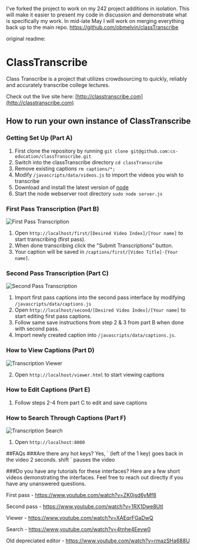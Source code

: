 I've forked the project to work on my 242 project additions in isolation. This will make it
easier to present my code in discussion and demonstrate what is specifically my work. In mid-late
May I will work on merging everything back up to the main repo.
https://github.com/obmelvin/classTranscribe

original readme:
# ClassTranscribe
Class Transcribe is a project that utilizes crowdsourcing to quickly, reliably and accurately transcribe college lectures.

Check out the live site here: [http://classtranscribe.com](http://classtranscribe.com)

## How to run your own instance of ClassTranscribe

### Getting Set Up (Part A)
1. First clone the repository by running `git clone git@github.com:cs-education/classTranscribe.git`
2. Switch into the classTranscribe directory `cd classTranscribe`
3. Remove existing captions `rm captions/*;`
4. Modify `/javascripts/data/videos.js` to import the videos you wish to transcribe
5. Download and install the latest version of [node](https://nodejs.org/)
6. Start the node webserver root directory `sudo node server.js`

### First Pass Transcription (Part B)

![First Pass Transcription](http://i.imgur.com/RtDixJH.png "First Pass Transcription")

1. Open `http://localhost/first/[Desired Video Index]/[Your name]` to start transcribing (first pass).
2. When done transcribing click the "Submit Transcriptions" button.
3. Your caption will be saved in `/captions/first/[Video Title]-[Your name]`.

### Second Pass Transcription (Part C)

![Second Pass Transcription](http://i.imgur.com/6bbshSt.png "Second Pass Transcription")

1. Import first pass captions into the second pass interface by modifying `/javascripts/data/captions.js`
2. Open `http://localhost/second/[Desired Video Index]/[Your name]` to start editing first pass captions.
3. Follow same save instructions from step 2 & 3 from part B when done with second pass.
4. Import newly created caption into `/javascripts/data/captions.js`.

### How to View Captions (Part D)

![Transcription Viewer](http://i.imgur.com/cRPnyMl.png "Transcription Viewer")

2. Open `http://localhost/viewer.html` to start viewing captions

### How to Edit Captions (Part E)
1. Follow steps 2-4 from part C to edit and save captions

### How to Search Through Captions (Part F)

![Transcription Search](http://i.imgur.com/VGM2ITS.png "Transcription Search")

1. Open `http://localhost:8000`

##FAQs
###Are there any hot keys?
Yes, \` (left of the 1 key) goes back in the video 2 seconds. shift \` pauses the video

###Do you have any tutorials for these interfaces?
Here are a few short videos demonstrating the interfaces. Feel free to reach out directly if you have any unanswered questions.

First pass - https://www.youtube.com/watch?v=ZK0jsd6yMf8

Second pass - https://www.youtube.com/watch?v=1RX1Dwe8UtI

Viewer - https://www.youtube.com/watch?v=XAEqrFGaDwQ

Search - https://www.youtube.com/watch?v=4tnhe4Eevw0

Old depreciated editor - https://www.youtube.com/watch?v=rmazSHa688U
